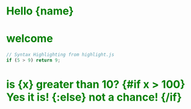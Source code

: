 <script>
let title = 'World'
let x = 60
</script>

<style>
h1 {
  color: green;
}
</style>

# Hello {name}

# welcome

```js
// Syntax Highlighting from highlight.js
if (5 > 9) return 9;
```

# is {x} greater than 10? {#if x > 100} Yes it is! {:else} not a chance! {/if}
